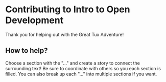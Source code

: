# Contributing to Intro to Open Development

Thank you for helping out with the Great Tux Adventure!

## How to help?

Choose a section with the "..." and create a story to connect the surrounding text! Be sure to coordinate with others so you each section is filled. You can also break up each "..." into multiple sections if you want.
